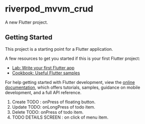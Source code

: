 # riverpod_mvvm_crud

A new Flutter project.

## Getting Started

This project is a starting point for a Flutter application.

A few resources to get you started if this is your first Flutter project:

- [Lab: Write your first Flutter app](https://docs.flutter.dev/get-started/codelab)
- [Cookbook: Useful Flutter samples](https://docs.flutter.dev/cookbook)

For help getting started with Flutter development, view the
[online documentation](https://docs.flutter.dev/), which offers tutorials,
samples, guidance on mobile development, and a full API reference.


1. Create TODO : onPress of floating button.
2. Update TODO: onLongPress of todo item.
3. Delete TODO: onPress of todo item.
4. TODO DETAILS SCREEN : on click of menu item.
